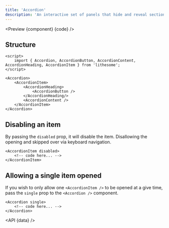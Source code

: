 ```yaml
---
title: 'Accordion'
description: 'An interactive set of panels that hide and reveal sections.'
---
```


<script>
	import {API, Preview} from '$site/index.ts';
	import data from '$ref/accordion.ts';
	import component from '$site/previews/accordion.svelte';
	import code from '$site/previews/accordion.svelte?raw';
</script>

<Preview {component} {code} />

## Structure

```svelte
<script>
	import { Accordion, AccordionButton, AccordionContent, AccordionHeading, AccordionItem } from 'lithesome';
</script>

<Accordion>
	<AccordionItem>
		<AccordionHeading>
			<AccordionButton />
		</AccordionHeading/>
		<AccordionContent />
	</AccordionItem>
</Accordion>
```

## Disabling an item

By passing the `disabled` prop, it will disable the item. Disallowing the opening and skipped over via keyboard navigation.

```svelte
<AccordionItem disabled>
	<!-- code here... -->
</AccordionItem>
```

## Allowing a single item opened

If you wish to only allow one `<AccordionItem />` to be opened at a give time, pass the `single` prop to the `<Accordion />` component.

```svelte
<Accordion single>
	<!-- code here... -->
</Accordion>
```

<API {data} />
